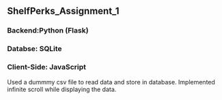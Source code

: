 ## ShelfPerks_Assignment_1

### Backend:Python (Flask)
### Databse: SQLite
### Client-Side: JavaScript

Used a dummmy csv file to read data and store in database. 
Implemented infinite scroll while displaying the data.


